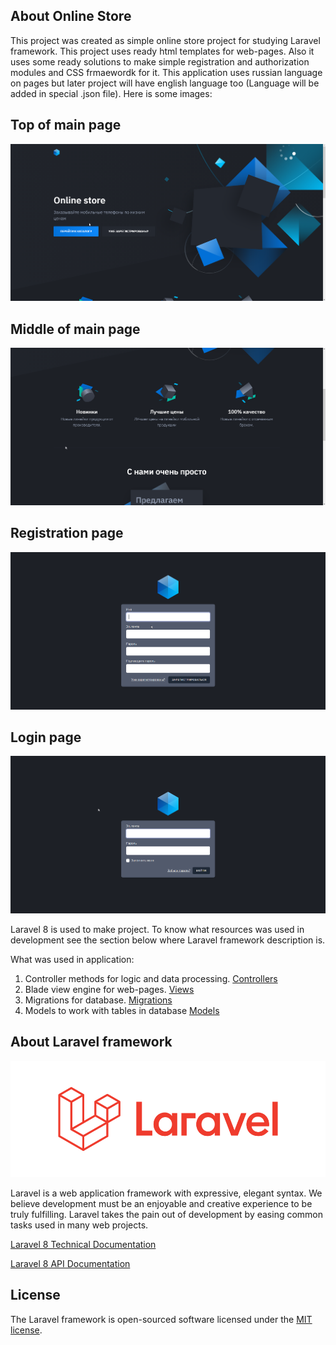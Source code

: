 ## About Online Store

This project was created as simple online store project for studying Laravel framework. This project uses ready html templates for web-pages. Also it uses some ready solutions to make simple registration and authorization modules and CSS frmaewordk for it. This application uses russian language on pages but later project will have english language too (Language will be added in special .json file). Here is some images:

## Top of main page
![Top of main page](https://github.com/Pirate1953/Online-Store/blob/master/rm_images/1.png)

## Middle of main page
![Middle of main page](https://github.com/Pirate1953/Online-Store/blob/master/rm_images/2.png)

## Registration page
![Registration page](https://github.com/Pirate1953/Online-Store/blob/master/rm_images/3.png)

## Login page
![Login page](https://github.com/Pirate1953/Online-Store/blob/master/rm_images/4.png)

Laravel 8 is used to make project. To know what resources was used in development see the section below where Laravel framework description is.

What was used in application:
1. Controller methods for logic and data processing. [Controllers](https://laravel.com/api/8.x/)
2. Blade view engine for web-pages. [Views](https://laravel.com/api/8.x/)
3. Migrations for database. [Migrations](https://laravel.com/api/8.x/)
4. Models to work with tables in database [Models](https://laravel.com/api/8.x/)

## About Laravel framework
![Login page](https://github.com/Pirate1953/Online-Store/blob/master/rm_images/larav_logo.png)

Laravel is a web application framework with expressive, elegant syntax. We believe development must be an enjoyable and creative experience to be truly fulfilling. Laravel takes the pain out of development by easing common tasks used in many web projects.

[Laravel 8 Technical Documentation](https://laravel.com/docs/8.x)

[Laravel 8 API Documentation](https://laravel.com/api/8.x/)

## License

The Laravel framework is open-sourced software licensed under the [MIT license](https://opensource.org/licenses/MIT).
